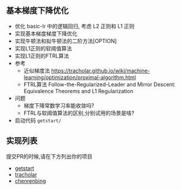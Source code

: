## 基本梯度下降优化
- 优化 basic-lr 中的逻辑回归, 考虑 L2 正则和 L1 正则
- 实现基本梯度梯度下降优化
- 实现牛顿法和拟牛顿法的二阶方法[OPTION]
- 实现L1正则的软阈值算法
- 实现L1正则的FTRL算法
- 参考
    - 近似梯度法 <https://tracholar.github.io/wiki/machine-learning/optimization/proximal-algorithm.html>
    - FTRL算法 Follow-the-Regularized-Leader and Mirror Descent: Equivalence Theorems and L1 Regularization
- 问题
    - 梯度下降常数学习率能收敛吗?
    - FTRL与软阈值算法的区别,分别试用的场景是啥?
- 启动代码 `getstart/`




## 实现列表
提交PR的时候,请在下方列出你的项目

- [getstart](getstart/)
- [tracholar](tracholar/)
- [chenrenbing](chenrenbing/)